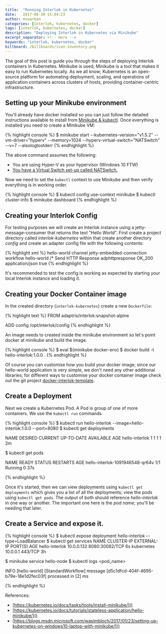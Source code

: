 ```yaml
---
title:  "Running Interlok in Kubernetes"
date:   2017-08-30 15:04:23
author: mcwarman
categories: [interlok, kubernetes, docker]
tags: [interlok, kubernetes, docker]
description: "Deploying Interlok in Kubernetes via Minikube"
excerpt_separator: <!-- more -->
keywords: "interlok, kubernetes, docker"
billboard: /billboards/icon-inventory.png
---
```


The goal of this post is guide you through the steps of deploying Interlok containers in Kubernetes. Minikube is used, Minikube is a tool that makes it easy to run Kubernetes locally. As we all know; Kubernetes is an open-source platform for automating deployment, scaling, and operations of application containers across clusters of hosts, providing container-centric infrastructure.

<!-- more -->

## Setting up your Minikube environment

 You'll already have docker installed so you can just follow the detailed instructions available to install from [Minikube & kubectl][install-minikube]. Once everything is installed you need to create a Minikube VM:

{% highlight console %}
$ minikube start --kubernetes-version="v1.5.2" --vm-driver="hyperv" --memory=1024 --hyperv-virtual-switch="NATSwitch" --v=7 --alsologtostderr
{% endhighlight %}


The above command assumes the following:

* You are using Hyper-V as your hypervisor (Windows 10 FTW)
* [You have a Virtual Switch set-up called NATSwitch.][vagrant-windows10-hyperv]

Now we need to set the `kubectl` context to use Minikube and then verify everything is in working order.

{% highlight console %}
$ kubectl config use-context minikube
$ kubectl cluster-info
$ minikube dashboard
{% endhighlight %}


## Creating your Interlok Config

For testing purposes we will create an Interlok instance using a jetty-message-consumer that returns the text "Hello World". First create a project directory called _interlok-kubernetes_ within that create another directory _config_ and create an adapter config file with the following contents:

{% highlight xml %}
<adapter>
  <unique-id>hello-world</unique-id>
  <channel-list>
    <channel>
      <unique-id>channel</unique-id>
      <consume-connection class="jetty-embedded-connection">
        <unique-id>jetty-embedded-connection</unique-id>
      </consume-connection>
      <produce-connection class="null-connection" />
      <workflow-list>
        <standard-workflow>
          <unique-id>workflow</unique-id>
          <consumer class="jetty-message-consumer">
            <destination class="configured-consume-destination">
              <configured-thread-name>hello-world</configured-thread-name>
              <destination>/*</destination>
            </destination>
            <parameter-handler class="jetty-http-ignore-parameters"/>
            <header-handler class="jetty-http-headers-as-metadata"/>
          </consumer>
          <service-collection class="service-list">
            <services>
              <payload-from-metadata-service>
                <template><![CDATA[Hello World!]]></template>
              </payload-from-metadata-service>
            </services>
          </service-collection>
          <producer class="jetty-standard-response-producer">
            <unique-id>Send HTTP Response</unique-id>
            <status-provider class="http-metadata-status">
              <code-key>adphttpresponse</code-key>
              <default-status>OK_200</default-status>
            </status-provider>
            <response-header-provider class="jetty-metadata-response-headers">
              <filter class="remove-all-metadata-filter"/>
            </response-header-provider>
            <content-type-provider class="http-configured-content-type-provider">
              <mime-type>application/json</mime-type>
            </content-type-provider>
            <send-payload>true</send-payload>
          </producer>
        </standard-workflow>
      </workflow-list>
    </channel>
  </channel-list>
</adapter>
{% endhighlight %}


It's recommended to test the config is working as expected by starting your local Interlok instance and loading it.

## Creating your Docker Container image

In the created directory (`interlok-kubernetes`) create a new `Dockerfile`:

{% highlight text %}
FROM adaptris/interlok:snapshot-alpine

ADD config /opt/interlok/config
{% endhighlight %}

An image needs to created inside the minikube environment so let's point docker at minikube and build the image.

{% highlight console %}
$ eval $(minikube docker-env)
$ docker build -t hello-interlok:1.0.0 .
{% endhighlight %}

Of course you can customise how you build your docker image; since our hello-world application is very simple, we don't need any other additional libraries; for different ways to customise your docker container image check out the git project [docker-interlok-template][].

## Create a Deployment

Next we create a Kubernetes Pod. A Pod is group of one of more containers. We use the `kubectl run` commands

{% highlight console %}
$ kubectl run hello-interlok --image=hello-interlok:1.0.0 --port=8080
$ kubectl get deployments

NAME             DESIRED   CURRENT   UP-TO-DATE   AVAILABLE   AGE
hello-interlok   1         1         1            1           2m

$ kubectl get pods

NAME                              READY     STATUS    RESTARTS   AGE
hello-interlok-1091946548-qr64v   1/1       Running   0          37s

{% endhighlight %}


Once it's started, then we can view deployments using `kubectl get deployments` which gives you a list of all the deployments; view the pods using `kubectl get pods`. The output of both should reference _hello-interlok_ in one way or another. The important one here is the _pod name_; you'll be needing that later.


## Create a Service and expose it.

{% highlight console %}
$ kubectl expose deployment hello-interlok --type=LoadBalancer
$ kubectl get services
NAME             CLUSTER-IP   EXTERNAL-IP   PORT(S)          AGE
hello-interlok   10.0.0.132   <pending>     8080:30082/TCP   6s
kubernetes       10.0.0.1     <none>        443/TCP          3h

$ minikube service hello-node
$ kubectl logs <pod_name>

INFO  [hello-world] [StandardWorkflow] message [d5c1dfcd-404f-4695-b79e-18e1d2fec03f] processed in [2] ms

{% endhighlight %}


References:

* [https://kubernetes.io/docs/tasks/tools/install-minikube/]()
* [https://kubernetes.io/docs/tutorials/stateless-application/hello-minikube/]()
* [https://blogs.msdn.microsoft.com/wasimbloch/2017/01/23/setting-up-kubernetes-on-windows10-laptop-with-minikube/]()


[install-minikube]: https://kubernetes.io/docs/tasks/tools/install-minikube/
[docker-interlok-template]: https://github.com/adaptris/docker-interlok-template
[vagrant-windows10-hyperv]: https://quotidian-ennui.github.io/blog/2016/08/17/vagrant-windows10-hyperv#create-a-nat-switch

